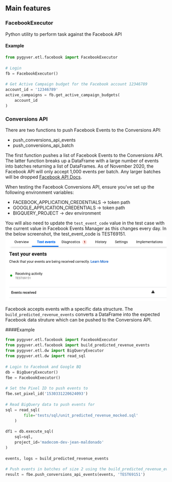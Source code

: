 ## Main features

### FacebookExecutor

Python utility to perform task against the Facebook API

#### Example

```python
from pygyver.etl.facebook import FacebookExecutor

# Login
fb = FacebookExecutor()

# Get Active Campaign budget for the Facebook account 12346789
account_id = '12346789'
active_campaigns = fb.get_active_campaign_budgets(
    account_id
)
```

### Conversions API

There are two functions to push Facebook Events to the Conversions API:
- push_conversions_api_events
- push_conversions_api_batch

The first function pushes a list of Facebook Events to the Conversions API. The latter function breaks up a DataFrame with a large number of events into batches returning a list of DataFrames. As of November 2020, the Facebook API will only accept 1,000 events per batch. Any larger batches will be dropped [Facebook API Docs](https://developers.facebook.com/docs/marketing-api/conversions-api/using-the-api#batch-requests).

When testing the Facebook Conversions API, ensure you've set up the following environment variables:
- FACEBOOK_APPLICATION_CREDENTIALS -> token path
- GOOGLE_APPLICATION_CREDENTIALS -> token path
- BIGQUERY_PROJECT -> dev environment

You will also need to update the `test_event_code` value in the test case with the current value in Facebook Events Manager as this changes every day. In the below screenshot, the test_event_code is TEST69151.
![test_event_code in Facebook Events Manager](images/test_event_code.png)

Facebook accepts events with a specific data structure. The `build_predicted_revenue_events` converts a DataFrame into the expected Facebook data struture which can be pushed to the Conversions API.

####Example
```python
from pygyver.etl.facebook import FacebookExecutor
from pygyver.etl.facebook import build_predicted_revenue_events
from pygyver.etl.dw import BigQueryExecutor
from pygyver.etl.dw import read_sql

# Login to Facebook and Google BQ
db = BigQueryExecutor()
fbe = FacebookExecutor()

# Set the Pixel ID to push events to
fbe.set_pixel_id('1530331220624093')

# Read BigQuery data to push events for
sql = read_sql(
        file='tests/sql/unit_predicted_revenue_mocked.sql'
    )

df1 = db.execute_sql(
    sql=sql,
    project_id='madecom-dev-jean-maldonado'
)

events, logs = build_predicted_revenue_events

# Push events in batches of size 2 using the build_predicted_revenue_events event builder function
result = fbe.push_conversions_api_events(events, 'TEST69151')
```
